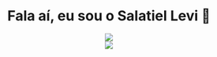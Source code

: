 <h1 align="center">Fala aí, eu sou o Salatiel Levi 👾</h1>
<p align="center">
  <img src="https://github-readme-stats.vercel.app/api?username=salatiellevibr&show_icons=true&theme=blue-white&hide_title=true&card_width=350" />
  <br/>
  <img src="https://github-readme-stats.vercel.app/api/top-langs/?username=salatiellevibr&layout=compact&theme=blue-white&hide_progress=false" />
</p>


